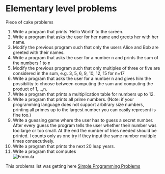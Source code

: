 # Elementary level problems

Piece of cake problems

1. Write a program that prints ‘Hello World’ to the screen.
2. Write a program that asks the user for her name and greets her with her name.
3. Modify the previous program such that only the users Alice and Bob are greeted with their names.
4. Write a program that asks the user for a number n and prints the sum of the numbers 1 to n
5. Modify the previous program such that only multiples of three or five are considered in the sum, e.g. 3, 5, 6, 9, 10, 12, 15 for n=17
6. Write a program that asks the user for a number n and gives him the possibility to choose between computing the sum and computing the product of 1,…,n.
7. Write a program that prints a multiplication table for numbers up to 12.
8. Write a program that prints all prime numbers. (Note: if your programming language does not support arbitrary size numbers, printing all primes up to the largest number you can easily represent is fine too.)
9. Write a guessing game where the user has to guess a secret number. After every guess the program tells the user whether their number was too large or too small. At the end the number of tries needed should be printed. I counts only as one try if they input the same number multiple times consecutively.
10. Write a program that prints the next 20 leap years.
11. Write a program that computes  
![Formula](https://camo.githubusercontent.com/3fd36e0c1c1e32314123d95f24e39e360ffac4a7/687474703a2f2f63686172742e676f6f676c65617069732e636f6d2f63686172743f6368743d74782663686c3d3425354363646f7425354373756d5f2537426b2533443125374425354525374231302535452537423625374425374425354366726163253742282d31292535452537426b25324231253744253744253742326b2d312537442533442532303425354363646f7428312d312532463325324231253246352d312532463725324231253246392d3125324631312e2e2e29)

This problems list was getting here [Simple Programming Problems](https://adriann.github.io/programming_problems.html)